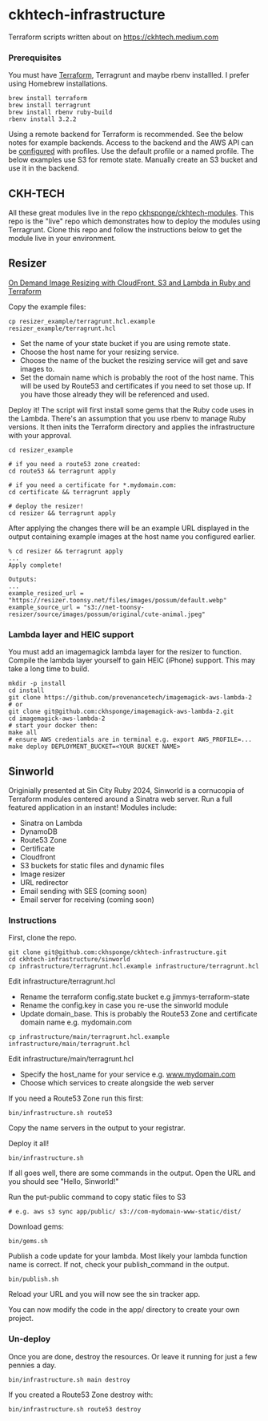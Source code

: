 # ckhtech-infrastructure
Terraform scripts written about on https://ckhtech.medium.com

### Prerequisites
You must have [Terraform](https://developer.hashicorp.com/terraform/tutorials/aws-get-started/install-cli), 
Terragrunt and maybe rbenv installled.
I prefer using Homebrew installations.

```shell
brew install terraform
brew install terragrunt
brew install rbenv ruby-build
rbenv install 3.2.2
```

Using a remote backend for Terraform is recommended.
See the below notes for example backends.
Access to the backend and the AWS API can be [configured](https://docs.aws.amazon.com/cli/latest/userguide/cli-configure-files.html) with profiles.
Use the default profile or a named profile. 
The below examples use S3 for remote state. 
Manually create an S3 bucket and use it in the backend. 

## CKH-TECH
All these great modules live in the repo [ckhsponge/ckhtech-modules](https://github.com/ckhsponge/ckhtech-modules).
This repo is the "live" repo which demonstrates how to deploy the modules using Terragrunt.
Clone this repo and follow the instructions below to get the module live in your environment.

## Resizer
[On Demand Image Resizing with CloudFront, S3 and Lambda in Ruby and Terraform](https://medium.com/@ckhtech/on-demand-image-resizing-with-cloudfront-s3-and-lambda-in-ruby-and-terraform-d9fb06e60b37)

Copy the example files:

```shell
cp resizer_example/terragrunt.hcl.example resizer_example/terragrunt.hcl
```

* Set the name of your state bucket if you are using remote state.
* Choose the host name for your resizing service. 
* Choose the name of the bucket the resizing service will get and save images to.
* Set the domain name which is probably the root of the host name. 
This will be used by Route53 and certificates if you need to set those up.
If you have those already they will be referenced and used.

Deploy it! 
The script will first install some gems that the Ruby code uses in the Lambda.
There's an assumption that you use rbenv to manage Ruby versions.
It then inits the Terraform directory and applies the infrastructure with your approval.

```shell
cd resizer_example

# if you need a route53 zone created:
cd route53 && terragrunt apply

# if you need a certificate for *.mydomain.com:
cd certificate && terragrunt apply

# deploy the resizer!
cd resizer && terragrunt apply
```

After applying the changes there will be an example URL displayed in the output containing example images at the host name you configured earlier.

```shell
% cd resizer && terragrunt apply
...
Apply complete!

Outputs:
...
example_resized_url = "https://resizer.toonsy.net/files/images/possum/default.webp"
example_source_url = "s3://net-toonsy-resizer/source/images/possum/original/cute-animal.jpeg"
```

### Lambda layer and HEIC support
You must add an imagemagick lambda layer for the resizer to function.
Compile the lambda layer yourself to gain HEIC (iPhone) support.
This may take a long time to build.
```shell
mkdir -p install
cd install
git clone https://github.com/provenancetech/imagemagick-aws-lambda-2
# or 
git clone git@github.com:ckhsponge/imagemagick-aws-lambda-2.git
cd imagemagick-aws-lambda-2
# start your docker then:
make all
# ensure AWS credentials are in terminal e.g. export AWS_PROFILE=...
make deploy DEPLOYMENT_BUCKET=<YOUR BUCKET NAME>
```

## Sinworld
Originially presented at Sin City Ruby 2024, 
Sinworld is a cornucopia of Terraform modules centered around a Sinatra web server.
Run a full featured application in an instant! Modules include:

* Sinatra on Lambda
* DynamoDB
* Route53 Zone
* Certificate
* Cloudfront
* S3 buckets for static files and dynamic files
* Image resizer
* URL redirector
* Email sending with SES (coming soon)
* Email server for receiving (coming soon)

### Instructions
First, clone the repo.
```shell
git clone git@github.com:ckhsponge/ckhtech-infrastructure.git
cd ckhtech-infrastructure/sinworld
cp infrastructure/terragrunt.hcl.example infrastructure/terragrunt.hcl
```
Edit infrastructure/terragrunt.hcl
* Rename the terraform config.state bucket e.g jimmys-terraform-state
* Rename the config.key in case you re-use the sinworld module
* Update domain_base. This is probably the Route53 Zone and certificate domain name e.g. mydomain.com

```shell
cp infrastructure/main/terragrunt.hcl.example infrastructure/main/terragrunt.hcl
```
Edit infrastructure/main/terragrunt.hcl
* Specify the host_name for your service e.g. www.mydomain.com
* Choose which services to create alongside the web server

If you need a Route53 Zone run this first:
```shell
bin/infrastructure.sh route53
```
Copy the name servers in the output to your registrar.

Deploy it all!
```shell
bin/infrastructure.sh
```

If all goes well, there are some commands in the output.
Open the URL and you should see "Hello, Sinworld!"

Run the put-public command to copy static files to S3
```shell
# e.g. aws s3 sync app/public/ s3://com-mydomain-www-static/dist/
```

Download gems:
```shell
bin/gems.sh
```

Publish a code update for your lambda.
Most likely your lambda function name is correct. If not, check your publish_command in the output.
```shell
bin/publish.sh
```

Reload your URL and you will now see the sin tracker app.

You can now modify the code in the app/ directory to create your own project.


### Un-deploy
Once you are done, destroy the resources. 
Or leave it running for just a few pennies a day.
```shell
bin/infrastructure.sh main destroy
```
If you created a Route53 Zone destroy with:
```shell
bin/infrastructure.sh route53 destroy
```

